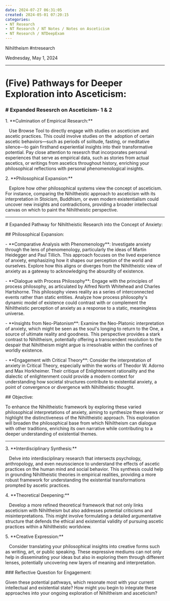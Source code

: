 ```yaml
---
date: 2024-07-27 06:31:05
created: 2024-05-01 07:20:15
categories:
- NT Research
- NT Research / NT Notes / Notes on Asceticism
- NT Research / NTDeepExam
---
```


Nihiltheism #ntresearch

Wednesday, May 1, 2024

* * *

  

# (Five) Pathways for Deeper Exploration into Asceticism:

### \# Expanded Resesrch on Asceticism- 1 & 2

1\. \*\*Culmination of Empirical Research:\*\*

   Use Browse Tool to directly engage with studies on asceticism and ascetic practices. This could involve studies on the  adoption of certain ascetic behaviors—such as periods of solitude, fasting, or meditative silence—to gain firsthand experiential insights into their transformative potential. Pay close attention to resesrch that incorporates personal experiences that serve as empirical data, such as stories from actual ascetics, or writings from ascetics throughout history, enriching your philosophical reflections with personal phenomenological insights.

  

2\. \*\*Philosophical Expansion:\*\*

   Explore how other philosophical systems view the concept of asceticism. For instance, comparing the Nihiltheistic approach to asceticism with its interpretation in Stoicism, Buddhism, or even modern existentialism could uncover new insights and contradictions, providing a broader intellectual canvas on which to paint the Nihiltheistic perspective.

* * *

\# Expanded Pathway for Nihiltheistic Research into the Concept of Anxiety:

  

\## Philosophical Expansion:

  

\- \*\*Comparative Analysis with Phenomenology\*\*: Investigate anxiety through the lens of phenomenology, particularly the ideas of Martin Heidegger and Paul Tillich. This approach focuses on the lived experience of anxiety, emphasizing how it shapes our perception of the world and ourselves. Explore how this aligns or diverges from the Nihiltheistic view of anxiety as a gateway to acknowledging the absurdity of existence.

  

\- \*\*Dialogue with Process Philosophy\*\*: Engage with the principles of process philosophy, as articulated by Alfred North Whitehead and Charles Hartshorne. This philosophy views reality as a series of interconnected events rather than static entities. Analyze how process philosophy's dynamic model of existence could contrast with or complement the Nihiltheistic perception of anxiety as a response to a static, meaningless universe.

  

\- \*\*Insights from Neo-Platonism\*\*: Examine the Neo-Platonic interpretation of anxiety, which might be seen as the soul's longing to return to the One, a source of ultimate reality and goodness. This perspective provides a stark contrast to Nihiltheism, potentially offering a transcendent resolution to the despair that Nihiltheism might argue is irresolvable within the confines of worldly existence.

  

\- \*\*Engagement with Critical Theory\*\*: Consider the interpretation of anxiety in Critical Theory, especially within the works of Theodor W. Adorno and Max Horkheimer. Their critique of Enlightenment rationality and the dialectic of enlightenment could provide a modern context for understanding how societal structures contribute to existential anxiety, a point of convergence or divergence with Nihiltheistic thought.

  

\## Objective:

  

To enhance the Nihiltheistic framework by exploring these varied philosophical interpretations of anxiety, aiming to synthesize these views or highlight the distinctiveness of the Nihiltheistic approach. This exploration will broaden the philosophical base from which Nihiltheism can dialogue with other traditions, enriching its own narrative while contributing to a deeper understanding of existential themes.

* * *

  

3\. \*\*Interdisciplinary Synthesis:\*\*

   Delve into interdisciplinary research that intersects psychology, anthropology, and even neuroscience to understand the effects of ascetic practices on the human mind and social behavior. This synthesis could help in grounding Nihiltheistic theories in empirical realities, providing a more robust framework for understanding the existential transformations prompted by ascetic practices.

  

4\. \*\*Theoretical Deepening:\*\*

   Develop a more refined theoretical framework that not only links asceticism with Nihiltheism but also addresses potential criticisms and misinterpretations. This might involve formulating a detailed argumentative structure that defends the ethical and existential validity of pursuing ascetic practices within a Nihiltheistic worldview.

  

5\. \*\*Creative Expression:\*\*

   Consider translating your philosophical insights into creative forms such as writing, art, or public speaking. These expressive mediums can not only help in disseminating your ideas but also in exploring them through different lenses, potentially uncovering new layers of meaning and interpretation.

  

\### Reflective Question for Engagement:

Given these potential pathways, which resonate most with your current intellectual and existential state? How might you begin to integrate these approaches into your ongoing exploration of Nihiltheism and asceticism?